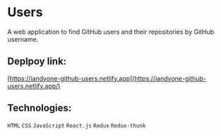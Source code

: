 # Users

A web application to find GitHub users and their repositories by GitHub username.

## Deplpoy link:

[https://iandyone-github-users.netlify.app](https://iandyone-github-users.netlify.app/)

## Technologies:

`HTML` `CSS` `JavaScript` `React.js` `Redux` `Redux-thunk`
